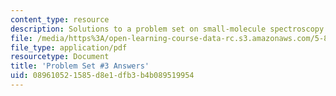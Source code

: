 ```yaml
---
content_type: resource
description: Solutions to a problem set on small-molecule spectroscopy and dynamics.
file: /media/https%3A/open-learning-course-data-rc.s3.amazonaws.com/5-80-small-molecule-spectroscopy-and-dynamics-fall-2008/089610521585d8e1dfb3b4b089519954_ps3ans_1976.pdf
file_type: application/pdf
resourcetype: Document
title: 'Problem Set #3 Answers'
uid: 08961052-1585-d8e1-dfb3-b4b089519954
---
```

